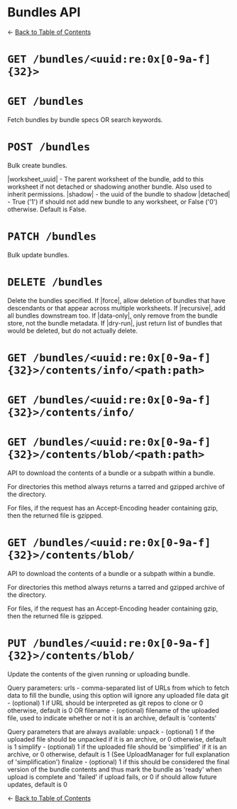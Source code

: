 # Bundles API
&larr; [Back to Table of Contents](index.md)
# `GET /bundles/<uuid:re:0x[0-9a-f]{32}>`
# `GET /bundles`

Fetch bundles by bundle specs OR search keywords.

# `POST /bundles`

Bulk create bundles.

|worksheet_uuid| - The parent worksheet of the bundle, add to this worksheet
                   if not detached or shadowing another bundle. Also used
                   to inherit permissions.
|shadow| - the uuid of the bundle to shadow
|detached| - True (&#039;1&#039;) if should not add new bundle to any worksheet,
             or False (&#039;0&#039;) otherwise. Default is False.

# `PATCH /bundles`

Bulk update bundles.

# `DELETE /bundles`

Delete the bundles specified.
If |force|, allow deletion of bundles that have descendants or that appear across multiple worksheets.
If |recursive|, add all bundles downstream too.
If |data-only|, only remove from the bundle store, not the bundle metadata.
If |dry-run|, just return list of bundles that would be deleted, but do not actually delete.

# `GET /bundles/<uuid:re:0x[0-9a-f]{32}>/contents/info/<path:path>`
# `GET /bundles/<uuid:re:0x[0-9a-f]{32}>/contents/info/`
# `GET /bundles/<uuid:re:0x[0-9a-f]{32}>/contents/blob/<path:path>`

API to download the contents of a bundle or a subpath within a bundle.

For directories this method always returns a tarred and gzipped archive of
the directory.

For files, if the request has an Accept-Encoding header containing gzip,
then the returned file is gzipped.

# `GET /bundles/<uuid:re:0x[0-9a-f]{32}>/contents/blob/`

API to download the contents of a bundle or a subpath within a bundle.

For directories this method always returns a tarred and gzipped archive of
the directory.

For files, if the request has an Accept-Encoding header containing gzip,
then the returned file is gzipped.

# `PUT /bundles/<uuid:re:0x[0-9a-f]{32}>/contents/blob/`

Update the contents of the given running or uploading bundle.

Query parameters:
    urls - comma-separated list of URLs from which to fetch data to fill the
           bundle, using this option will ignore any uploaded file data
    git - (optional) 1 if URL should be interpreted as git repos to clone
          or 0 otherwise, default is 0
OR
    filename - (optional) filename of the uploaded file, used to indicate
               whether or not it is an archive, default is &#039;contents&#039;

Query parameters that are always available:
    unpack - (optional) 1 if the uploaded file should be unpacked if it is
             an archive, or 0 otherwise, default is 1
    simplify - (optional) 1 if the uploaded file should be &#039;simplified&#039; if
               it is an archive, or 0 otherwise, default is 1
               (See UploadManager for full explanation of &#039;simplification&#039;)
    finalize - (optional) 1 if this should be considered the final version
               of the bundle contents and thus mark the bundle as &#039;ready&#039;
               when upload is complete and &#039;failed&#039; if upload fails, or 0 if
               should allow future updates, default is 0

&larr; [Back to Table of Contents](index.md)
